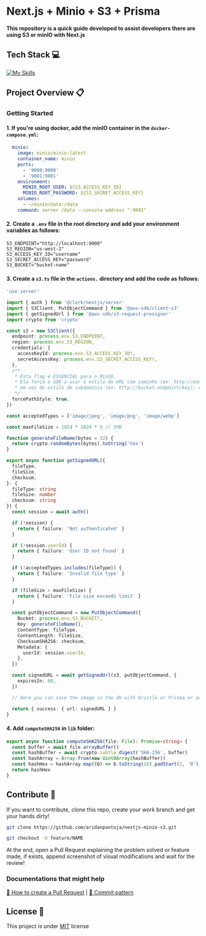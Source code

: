 <h1>Next.js + Minio + S3 + Prisma</h1> 

<p>
    <b>This repository is a quick guide developed to assist developers there are using S3 or minIO with Next.js</b>
</p>

<h2 id="tech-stack">Tech Stack 💻</h2>

[![My Skills](https://skillicons.dev/icons?i=nodejs,react,nextjs,ts,tailwind,redis,vercel,git,github)](https://skillicons.dev)

<h2 id="project-overview">Project Overview 📋</h2>

### Getting Started

#### 1. If you're using docker, add the minIO container in the `docker-compose.yml`:

```yml
  minio:
    image: minio/minio:latest
    container_name: minio
    ports:
      - '9000:9000'
      - '9001:9001'
    environment:
      MINIO_ROOT_USER: ${S3_ACCESS_KEY_ID}
      MINIO_ROOT_PASSWORD: ${S3_SECRET_ACCESS_KEY}
    volumes:
      - ~/minio/data:/data
    command: server /data --console-address ":9001"
```

#### 2. Create a `.env` file in the root directory and add your environment variables as follows:

```env
S3_ENDPOINT="http://localhost:9000"
S3_REGION="us-west-2"
S3_ACCESS_KEY_ID="username"
S3_SECRET_ACCESS_KEY="password"
S3_BUCKET="bucket-name"
```

#### 3. Create a `s3.ts` file in the `actions.` directory and add the code as follows:

```ts
'use server'

import { auth } from '@clerk/nextjs/server'
import { S3Client, PutObjectCommand } from '@aws-sdk/client-s3'
import { getSignedUrl } from '@aws-sdk/s3-request-presigner'
import crypto from 'crypto'

const s3 = new S3Client({
  endpoint: process.env.S3_ENDPOINT,
  region: process.env.S3_REGION,
  credentials: {
    accessKeyId: process.env.S3_ACCESS_KEY_ID!,
    secretAccessKey: process.env.S3_SECRET_ACCESS_KEY!,
  },
  /**
   * Esta flag é ESSENCIAL para o MinIO.
   * Ela força o SDK a usar o estilo de URL com caminho (ex: http://endpoint/bucket/key)
   * em vez do estilo de subdomínio (ex: http://bucket.endpoint/key), que é o padrão da AWS.
   */
  forcePathStyle: true,
})

const acceptedTypes = ['image/jpeg', 'image/png', 'image/webp']

const maxFileSize = 1024 * 1024 * 5 // 5MB

function generateFileName(bytes = 32) {
  return crypto.randomBytes(bytes).toString('hex')
}

export async function getSignedURL({
  fileType,
  fileSize,
  checksum,
}: {
  fileType: string
  fileSize: number
  checksum: string
}) {
  const session = await auth()

  if (!session) {
    return { failure: 'Not authenticated' }
  }

  if (!session.userId) {
    return { failure: 'User ID not found' }
  }

  if (!acceptedTypes.includes(fileType)) {
    return { failure: 'Invalid file type' }
  }

  if (fileSize > maxFileSize) {
    return { failure: 'File size exceeds limit' }
  }

  const putObjectCommand = new PutObjectCommand({
    Bucket: process.env.S3_BUCKET!,
    Key: generateFileName(),
    ContentType: fileType,
    ContentLength: fileSize,
    ChecksumSHA256: checksum,
    Metadata: {
      userId: session.userId,
    },
  })

  const signedURL = await getSignedUrl(s3, putObjectCommand, {
    expiresIn: 60,
  })

  // Here you can save the image in the db with Drizzle or Prisma or anything you want

  return { success: { url: signedURL } }
}

```

#### 4. Add `computeSHA256` in `lib` folder:

```ts
export async function computeSHA256(file: File): Promise<string> {
  const buffer = await file.arrayBuffer()
  const hashBuffer = await crypto.subtle.digest('SHA-256', buffer)
  const hashArray = Array.from(new Uint8Array(hashBuffer))
  const hashHex = hashArray.map((b) => b.toString(16).padStart(2, '0')).join('')
  return hashHex
}
```

<h2 id="contribute">Contribute 🚀</h2>

If you want to contribute, clone this repo, create your work branch and get your hands dirty!

```bash
git clone https://github.com/aridanpantoja/nextjs-minio-s3.git
```

```bash
git checkout -b feature/NAME
```

At the end, open a Pull Request explaining the problem solved or feature made, if exists, append screenshot of visual modifications and wait for the review!

### Documentations that might help

[📝 How to create a Pull Request](https://www.atlassian.com/br/git/tutorials/making-a-pull-request) |
[💾 Commit pattern](https://gist.github.com/joshbuchea/6f47e86d2510bce28f8e7f42ae84c716)

<h2 id="license">License 📃 </h2>

This project is under [MIT](./LICENSE) license
